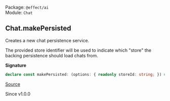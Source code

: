Package: `@effect/ai`<br />
Module: `Chat`<br />

## Chat.makePersisted

Creates a new chat persistence service.

The provided store identifier will be used to indicate which "store" the
backing persistence should load chats from.

**Signature**

```ts
declare const makePersisted: (options: { readonly storeId: string; }) => Effect.Effect<Persistence.Service, never, Scope | BackingPersistence>
```

[Source](https://github.com/Effect-TS/effect/tree/main/packages/ai/ai/src/Chat.ts#L665)

Since v1.0.0